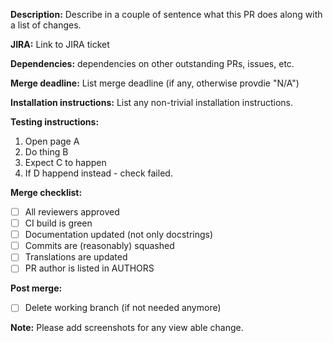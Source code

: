 **Description:** Describe in a couple of sentence what this PR does along with a list of changes.

**JIRA:** Link to JIRA ticket

**Dependencies:** dependencies on other outstanding PRs, issues, etc. 

**Merge deadline:** List merge deadline (if any, otherwise provdie "N/A")

**Installation instructions:** List any non-trivial installation 
instructions.

**Testing instructions:**

1. Open page A
2. Do thing B
3. Expect C to happen
4. If D happend instead - check failed.

**Merge checklist:**

- [ ] All reviewers approved
- [ ] CI build is green
- [ ] Documentation updated (not only docstrings)
- [ ] Commits are (reasonably) squashed
- [ ] Translations are updated
- [ ] PR author is listed in AUTHORS

**Post merge:**
- [ ] Delete working branch (if not needed anymore)

**Note:** Please add screenshots for any view able change.
